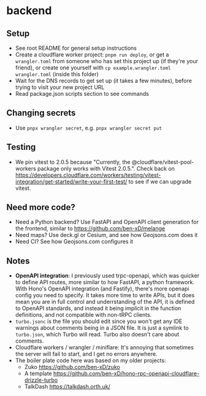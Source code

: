 # backend

## Setup

- See root README for general setup instructions
- Create a cloudflare worker project: `pnpm run deploy`, or get a `wrangler.toml` from someone who has set this project up (if they're your friend), or create one yourself with `cp example.wrangler.toml wrangler.toml` (inside this folder)
- Wait for the DNS records to get set up (it takes a few minutes), before trying to visit your new project URL
- Read package.json scripts section to see commands

## Changing secrets

- Use `pnpx wrangler secret`, e.g. `pnpx wrangler secret put`

## Testing

- We pin vitest to 2.0.5 because "Currently, the @cloudflare/vitest-pool-workers package only works with Vitest 2.0.5.". Check back on https://developers.cloudflare.com/workers/testing/vitest-integration/get-started/write-your-first-test/ to see if we can upgrade vitest.

## Need more code?

- Need a Python backend? Use FastAPI and OpenAPI client generation for the frontend, similar to https://github.com/ben-xD/melange
- Need maps? Use deck.gl or Cesium, and see how Geojsons.com does it
- Need CI? See how Geojsons.com configures it

## Notes

- **OpenAPI integration**: I previously used trpc-openapi, which was quicker to define API routes, more similar to how FastAPI, a python framework. With Hono's OpenAPI integration (and Fastify), there's more openapi config you need to specify. It takes more time to write APIs, but it does mean you are in full control and underrstanding of the API, it is defined to OpenAPI standards, and instead it being implicit in the function definitions, and not compatible with non-tRPC clients.
- `turbo.jsonc` is the file you should edit since you won't get any IDE warnings about comments being in a JSON file. It is just a symlink to `turbo.json`, which Turbo will read. Turbo also doesn't care about comments. 
- Cloudflare workers / wrangler / miniflare: It's annoying that sometimes the server will fail to start, and I get no errors anywhere.
- The boiler plate code here was based on my older projects:
  - Zuko https://github.com/ben-xD/zuko
  - A template https://github.com/ben-xD/hono-rpc-openapi-cloudflare-drizzle-turbo
  - TalkDash https://talkdash.orth.uk/
